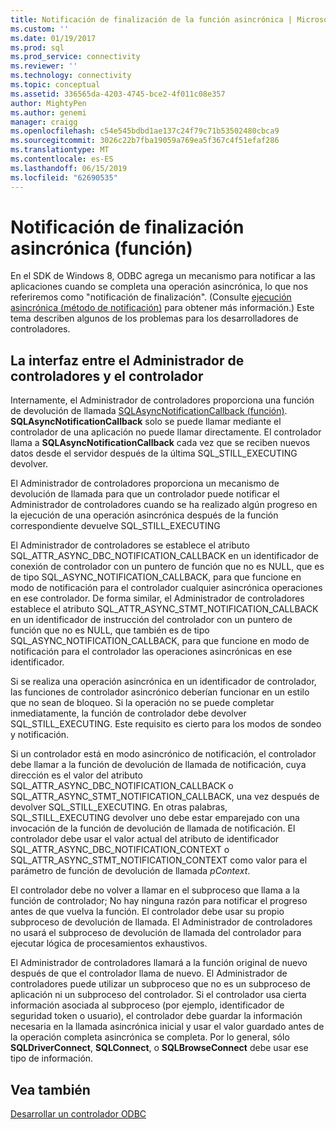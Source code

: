 ```yaml
---
title: Notificación de finalización de la función asincrónica | Microsoft Docs
ms.custom: ''
ms.date: 01/19/2017
ms.prod: sql
ms.prod_service: connectivity
ms.reviewer: ''
ms.technology: connectivity
ms.topic: conceptual
ms.assetid: 336565da-4203-4745-bce2-4f011c08e357
author: MightyPen
ms.author: genemi
manager: craigg
ms.openlocfilehash: c54e545bdbd1ae137c24f79c71b53502480cbca9
ms.sourcegitcommit: 3026c22b7fba19059a769ea5f367c4f51efaf286
ms.translationtype: MT
ms.contentlocale: es-ES
ms.lasthandoff: 06/15/2019
ms.locfileid: "62690535"
---
```

# <a name="notification-of-asynchronous-function-completion"></a>Notificación de finalización asincrónica (función)
En el SDK de Windows 8, ODBC agrega un mecanismo para notificar a las aplicaciones cuando se completa una operación asincrónica, lo que nos referiremos como "notificación de finalización". (Consulte [ejecución asincrónica (método de notificación)](../../../odbc/reference/develop-app/asynchronous-execution-notification-method.md) para obtener más información.) Este tema describen algunos de los problemas para los desarrolladores de controladores.  
  
## <a name="the-interface-between-the-driver-manager-and-driver"></a>La interfaz entre el Administrador de controladores y el controlador  
 Internamente, el Administrador de controladores proporciona una función de devolución de llamada [SQLAsyncNotificationCallback (función)](../../../odbc/reference/develop-driver/sqlasyncnotificationcallback-function.md). **SQLAsyncNotificationCallback** solo se puede llamar mediante el controlador de una aplicación no puede llamar directamente. El controlador llama a **SQLAsyncNotificationCallback** cada vez que se reciben nuevos datos desde el servidor después de la última SQL_STILL_EXECUTING devolver.  
  
 El Administrador de controladores proporciona un mecanismo de devolución de llamada para que un controlador puede notificar el Administrador de controladores cuando se ha realizado algún progreso en la ejecución de una operación asincrónica después de la función correspondiente devuelve SQL_STILL_EXECUTING  
  
 El Administrador de controladores se establece el atributo SQL_ATTR_ASYNC_DBC_NOTIFICATION_CALLBACK en un identificador de conexión de controlador con un puntero de función que no es NULL, que es de tipo SQL_ASYNC_NOTIFICATION_CALLBACK, para que funcione en modo de notificación para el controlador cualquier asincrónica operaciones en ese controlador. De forma similar, el Administrador de controladores establece el atributo SQL_ATTR_ASYNC_STMT_NOTIFICATION_CALLBACK en un identificador de instrucción del controlador con un puntero de función que no es NULL, que también es de tipo SQL_ASYNC_NOTIFICATION_CALLBACK, para que funcione en modo de notificación para el controlador las operaciones asincrónicas en ese identificador.  
  
 Si se realiza una operación asincrónica en un identificador de controlador, las funciones de controlador asincrónico deberían funcionar en un estilo que no sean de bloqueo. Si la operación no se puede completar inmediatamente, la función de controlador debe devolver SQL_STILL_EXECUTING. Este requisito es cierto para los modos de sondeo y notificación.  
  
 Si un controlador está en modo asincrónico de notificación, el controlador debe llamar a la función de devolución de llamada de notificación, cuya dirección es el valor del atributo SQL_ATTR_ASYNC_DBC_NOTIFICATION_CALLBACK o SQL_ATTR_ASYNC_STMT_NOTIFICATION_CALLBACK, una vez después de devolver SQL_STILL_EXECUTING. En otras palabras, SQL_STILL_EXECUTING devolver uno debe estar emparejado con una invocación de la función de devolución de llamada de notificación. El controlador debe usar el valor actual del atributo de identificador SQL_ATTR_ASYNC_DBC_NOTIFICATION_CONTEXT o SQL_ATTR_ASYNC_STMT_NOTIFICATION_CONTEXT como valor para el parámetro de función de devolución de llamada *pContext*.  
  
 El controlador debe no volver a llamar en el subproceso que llama a la función de controlador; No hay ninguna razón para notificar el progreso antes de que vuelva la función. El controlador debe usar su propio subproceso de devolución de llamada. El Administrador de controladores no usará el subproceso de devolución de llamada del controlador para ejecutar lógica de procesamientos exhaustivos.  
  
 El Administrador de controladores llamará a la función original de nuevo después de que el controlador llama de nuevo. El Administrador de controladores puede utilizar un subproceso que no es un subproceso de aplicación ni un subproceso del controlador. Si el controlador usa cierta información asociada al subproceso (por ejemplo, identificador de seguridad token o usuario), el controlador debe guardar la información necesaria en la llamada asincrónica inicial y usar el valor guardado antes de la operación completa asincrónica se completa. Por lo general, sólo **SQLDriverConnect**, **SQLConnect**, o **SQLBrowseConnect** debe usar ese tipo de información.  
  
## <a name="see-also"></a>Vea también  
 [Desarrollar un controlador ODBC](../../../odbc/reference/develop-driver/developing-an-odbc-driver.md)
